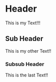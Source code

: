 # Header

This is my Text!!!

## Sub Header

This is my other Text!!

### Subsub Header

This is the last Text!!
